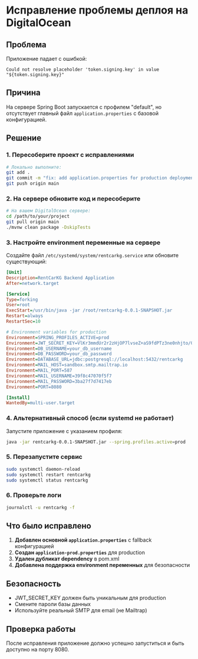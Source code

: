 # Исправление проблемы деплоя на DigitalOcean

## Проблема
Приложение падает с ошибкой:
```
Could not resolve placeholder 'token.signing.key' in value "${token.signing.key}"
```

## Причина
На сервере Spring Boot запускается с профилем "default", но отсутствует главный файл `application.properties` с базовой конфигурацией.

## Решение

### 1. Пересоберите проект с исправлениями
```bash
# Локально выполните:
git add .
git commit -m "fix: add application.properties for production deployment"
git push origin main
```

### 2. На сервере обновите код и пересоберите
```bash
# На вашем DigitalOcean сервере:
cd /path/to/your/project
git pull origin main
./mvnw clean package -DskipTests
```

### 3. Настройте environment переменные на сервере
Создайте файл `/etc/systemd/system/rentcarkg.service` или обновите существующий:

```ini
[Unit]
Description=RentCarKG Backend Application
After=network.target

[Service]
Type=forking
User=root
ExecStart=/usr/bin/java -jar /root/rentcarkg-0.0.1-SNAPSHOT.jar
Restart=always
RestartSec=10

# Environment variables for production
Environment=SPRING_PROFILES_ACTIVE=prod
Environment=JWT_SECRET_KEY=VlKr3mmdUr2r2zHjOP7lvseZ+aS9fdPTz3ne0nhjto/0goZEZhIG//QD8d1/tqbsuMvsdKroJFd7DL+Wc151Tg==
Environment=DB_USERNAME=your_db_username
Environment=DB_PASSWORD=your_db_password
Environment=DATABASE_URL=jdbc:postgresql://localhost:5432/rentcarkg
Environment=MAIL_HOST=sandbox.smtp.mailtrap.io
Environment=MAIL_PORT=587
Environment=MAIL_USERNAME=39f8c47070f5f7
Environment=MAIL_PASSWORD=3ba27f7d7417eb
Environment=PORT=8080

[Install]
WantedBy=multi-user.target
```

### 4. Альтернативный способ (если systemd не работает)
Запустите приложение с указанием профиля:
```bash
java -jar rentcarkg-0.0.1-SNAPSHOT.jar --spring.profiles.active=prod
```

### 5. Перезапустите сервис
```bash
sudo systemctl daemon-reload
sudo systemctl restart rentcarkg
sudo systemctl status rentcarkg
```

### 6. Проверьте логи
```bash
journalctl -u rentcarkg -f
```

## Что было исправлено

1. **Добавлен основной `application.properties`** с fallback конфигурацией
2. **Создан `application-prod.properties`** для production
3. **Удален дубликат dependency** в pom.xml
4. **Добавлена поддержка environment переменных** для безопасности

## Безопасность
- JWT_SECRET_KEY должен быть уникальным для production
- Смените пароли базы данных
- Используйте реальный SMTP для email (не Mailtrap)

## Проверка работы
После исправления приложение должно успешно запуститься и быть доступно на порту 8080.